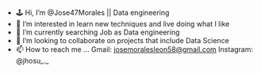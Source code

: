 - 🕹 Hi, I’m @Jose47Morales || Data engineering
- 👀 I’m interested in learn new techniques and live doing what I like
- 🌱 I’m currently searching Job as Data engineering 
- 💞️ I’m looking to collaborate on projects that include Data Science
- 📫 How to reach me ...
  Gmail: josemoralesleon58@gmail.com
  Instagram: @jhosu_._
